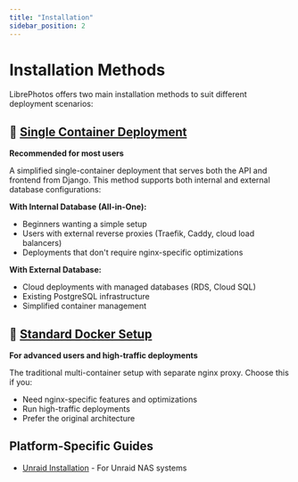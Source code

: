 ```yaml
---
title: "Installation"
sidebar_position: 2
---
```


# Installation Methods

LibrePhotos offers two main installation methods to suit different deployment scenarios:

## 🚀 [Single Container Deployment](unified-deployment.md) 
**Recommended for most users**

A simplified single-container deployment that serves both the API and frontend from Django. This method supports both internal and external database configurations:

**With Internal Database (All-in-One):**
- Beginners wanting a simple setup
- Users with external reverse proxies (Traefik, Caddy, cloud load balancers)
- Deployments that don't require nginx-specific optimizations

**With External Database:**
- Cloud deployments with managed databases (RDS, Cloud SQL)
- Existing PostgreSQL infrastructure
- Simplified container management

## 🐋 [Standard Docker Setup](standard-install.md)
**For advanced users and high-traffic deployments**

The traditional multi-container setup with separate nginx proxy. Choose this if you:
- Need nginx-specific features and optimizations
- Run high-traffic deployments
- Prefer the original architecture

## Platform-Specific Guides

- [Unraid Installation](unraid.md) - For Unraid NAS systems
